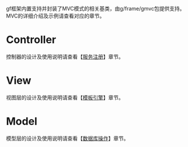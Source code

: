 gf框架内置支持并封装了MVC模式的相关基类，由g/frame/gmvc包提供支持。MVC的详细介绍及示例请查看对应的章节。

# Controller	
控制器的设计及使用说明请查看【[服务注册](服务注册.md)】章节。

# View
视图层的设计及使用说明请查看【[模板引擎](模板引擎.md)】章节。

# Model	
模型层的设计及使用说明请查看【[数据库操作](数据库操作.md)】章节。